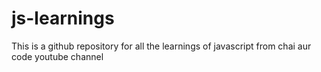 # js-learnings
This is a github repository for all the learnings of javascript from chai aur code youtube channel
